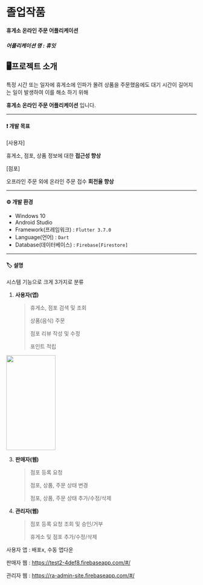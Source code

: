 # 졸업작품

**휴게소 온라인 주문 어플리케이션**

##### 어플리케이션 명 : 휴잇


## 🖥프로젝트 소개

특정 시간 또는 일자에 휴게소에 인파가 몰려 상품을 주문했음에도
대기 시간이 길어지는 일이 발생하여 이를 해소 하기 위해

**휴게소 온라인 주문 어플리케이션** 입니다.

---

#### ❗ 개발 목표

[사용자]

휴게소, 점포, 상품 정보에 대한 **접근성 향상**

[점포]

오프라인 주문 외에 온라인 주문 접수 **회전율 향상**

---

#### ⚙ 개발 환경
- Windows 10
- Android Studio
- Framework(프레임워크) : `Flutter 3.7.0`
- Language(언어) : `Dart`
- Database(데이터베이스) : `Firebase[Firestore]`


---

#### 🏷 설명
시스템 기능으로 크게 3가지로 분류
1. **사용자(앱)**
   > 휴게소, 점포 검색 및 조회
   > 
   > 상품(음식) 주문
   > 
   > 점포 리뷰 작성 및 수정
   > 
   > 포인트 적립
   >
<img src ="https://github.com/HeoSeongMun/Resting-place/assets/100749666/e7dee0c2-cf7b-4bc9-9506-736feccdbe05" width="130" height="250"/>

3. **판매자(웹)**
   > 점포 등록 요청
   > 
   > 점포, 상품, 주문 상태 변경
   > 
   > 점포, 상품, 주문 상태 추가/수정/삭제
   > 
   
5. **관리자(웹)**
   > 점포 등록 요청 조회 및 승인/거부
   > 
   > 휴게소 및 점포 추가/수정/삭제
   > 

사용자 앱 : 배포x, 수동 앱다운

판매자 웹 : <https://test2-4def8.firebaseapp.com/#/>

관리자 웹 : <https://ra-admin-site.firebaseapp.com/#/>
